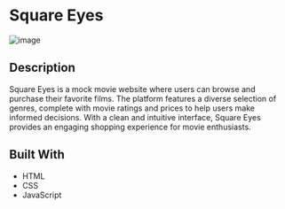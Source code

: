 # Square Eyes

![image](https://github.com/Kiretwo/JS-SquareEyes/assets/142889041/17275cca-58c8-4995-9d11-4dd6b0da3913)



## Description

Square Eyes is a mock movie website where users can browse and purchase their favorite films. The platform features a diverse selection of genres, complete with movie ratings and prices to help users make informed decisions. With a clean and intuitive interface, Square Eyes provides an engaging shopping experience for movie enthusiasts.

## Built With

- HTML
- CSS
- JavaScript


